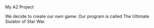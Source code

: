 My A2 Project

We decide to create our own game.
Our program is called The Ultimate Siulator of Star War.
